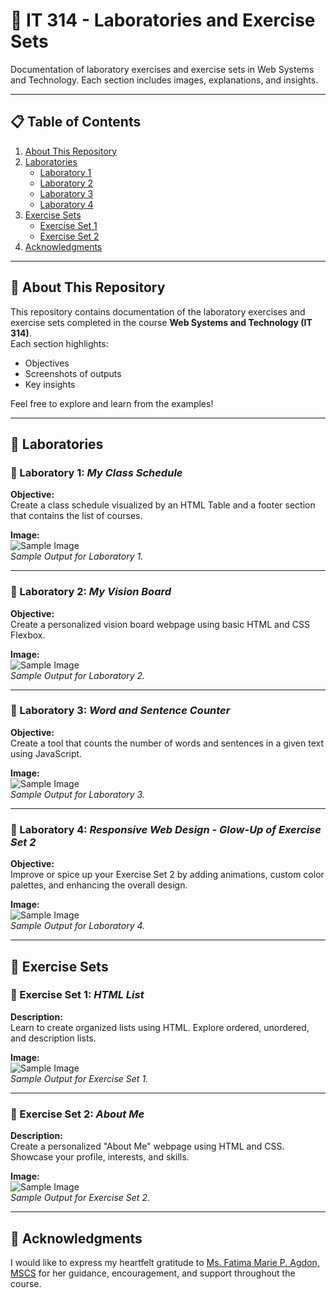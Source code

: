 # 🌟 IT 314 - Laboratories and Exercise Sets

Documentation of laboratory exercises and exercise sets in Web Systems and Technology. Each section includes images, explanations, and insights.

---

## 📋 Table of Contents

1. [About This Repository](https://github.com/AcePenaflorida/PenafloridaAceCS3103_WSTactivities?tab=readme-ov-file#-about-this-repository)
2. [Laboratories](https://github.com/AcePenaflorida/PenafloridaAceCS3103_WSTactivities?tab=readme-ov-file#-laboratories)  
   - [Laboratory 1](https://github.com/AcePenaflorida/PenafloridaAceCS3103_WSTactivities?tab=readme-ov-file#-laboratory-1-my-class-schedule)  
   - [Laboratory 2](https://github.com/AcePenaflorida/PenafloridaAceCS3103_WSTactivities?tab=readme-ov-file#-laboratory-2-my-vision-board)
   - [Laboratory 3](https://github.com/AcePenaflorida/PenafloridaAceCS3103_WSTactivities?tab=readme-ov-file#-laboratory-3-word-and-sentence-counter) 
   - [Laboratory 4](https://github.com/AcePenaflorida/PenafloridaAceCS3103_WSTactivities?tab=readme-ov-file#-laboratory-4-responsive-web-design---glow-up-of-exercise-set-2)
3. [Exercise Sets](https://github.com/AcePenaflorida/PenafloridaAceCS3103_WSTactivities?tab=readme-ov-file#-exercise-sets) 
   - [Exercise Set 1](https://github.com/AcePenaflorida/PenafloridaAceCS3103_WSTactivities?tab=readme-ov-file#-exercise-set-1-html-list)
   - [Exercise Set 2](https://github.com/AcePenaflorida/PenafloridaAceCS3103_WSTactivities?tab=readme-ov-file#-exercise-set-2-about-me)
4. [Acknowledgments](https://github.com/AcePenaflorida/PenafloridaAceCS3103_WSTactivities?tab=readme-ov-file#-acknowledgments)

---

## 📖 About This Repository

This repository contains documentation of the laboratory exercises and exercise sets completed in the course **Web Systems and Technology (IT 314)**.  
Each section highlights:  
- Objectives  
- Screenshots of outputs  
- Key insights  

Feel free to explore and learn from the examples!

---

## 🧪 Laboratories

### 🔬 Laboratory 1: *My Class Schedule*

**Objective:**  
Create a class schedule visualized by an HTML Table and a footer section that contains the list of courses.

**Image:**  
![Sample Image](path/to/lab1-image.jpg)  
*Sample Output for Laboratory 1.*

---

### 🔬 Laboratory 2: *My Vision Board*

**Objective:**  
Create a personalized vision board webpage using basic HTML and CSS Flexbox.

**Image:**  
![Sample Image](path/to/lab2-image.jpg)  
*Sample Output for Laboratory 2.*

---

### 🔬 Laboratory 3: *Word and Sentence Counter*

**Objective:**  
Create a tool that counts the number of words and sentences in a given text using JavaScript.

**Image:**  
![Sample Image](path/to/lab3-image.jpg)  
*Sample Output for Laboratory 3.*

---

### 🔬 Laboratory 4: *Responsive Web Design - Glow-Up of Exercise Set 2*

**Objective:**  
Improve or spice up your Exercise Set 2 by adding animations, custom color palettes, and enhancing the overall design.

**Image:**  
![Sample Image](path/to/lab4-image.jpg)  
*Sample Output for Laboratory 4.*

---

## 🚀 Exercise Sets

### 📌 Exercise Set 1: *HTML List*

**Description:**  
Learn to create organized lists using HTML. Explore ordered, unordered, and description lists.

**Image:**  
![Sample Image](path/to/es1-image.jpg)  
*Sample Output for Exercise Set 1.*

---

### 📌 Exercise Set 2: *About Me*

**Description:**  
Create a personalized "About Me" webpage using HTML and CSS. Showcase your profile, interests, and skills.

**Image:**  
![Sample Image](path/to/es2-image.jpg)  
*Sample Output for Exercise Set 2.*

---

## 🙌 Acknowledgments

I would like to express my heartfelt gratitude to [Ms. Fatima Marie P. Agdon, MSCS](https://github.com/marieemoiselle) for her guidance, encouragement, and support throughout the course.

